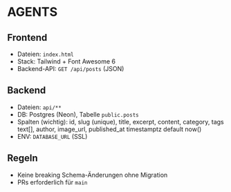 # AGENTS

## Frontend
- Dateien: `index.html`
- Stack: Tailwind + Font Awesome 6
- Backend-API: `GET /api/posts` (JSON)

## Backend
- Dateien: `api/**`
- DB: Postgres (Neon), Tabelle `public.posts`
- Spalten (wichtig): id, slug (unique), title, excerpt, content, category, tags text[], author, image_url, published_at timestamptz default now()
- ENV: `DATABASE_URL` (SSL)

## Regeln
- Keine breaking Schema-Änderungen ohne Migration
- PRs erforderlich für `main`
